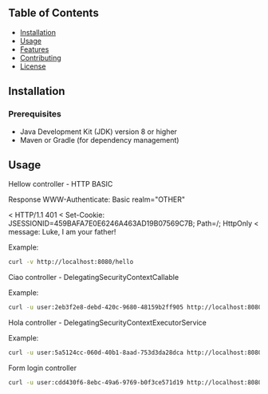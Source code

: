## Table of Contents

- [Installation](#installation)
- [Usage](#usage)
- [Features](#features)
- [Contributing](#contributing)
- [License](#license)

## Installation

### Prerequisites

- Java Development Kit (JDK) version 8 or higher
- Maven or Gradle (for dependency management)

## Usage

Hellow controller - HTTP BASIC

Response
WWW-Authenticate: Basic realm="OTHER"

< HTTP/1.1 401
< Set-Cookie: JSESSIONID=459BAFA7E0E6246A463AD19B07569C7B; Path=/; HttpOnly
< message: Luke, I am your father!

Example:

```bash
curl -v http://localhost:8080/hello
```

Ciao controller - DelegatingSecurityContextCallable

Example:

```bash
curl -u user:2eb3f2e8-debd-420c-9680-48159b2ff905 http://localhost:8080/ciao
```

Hola controller - DelegatingSecurityContextExecutorService

Example:

```bash
curl -u user:5a5124cc-060d-40b1-8aad-753d3da28dca http://localhost:8080/hola
```

Form login controller
```bash
curl -u user:cdd430f6-8ebc-49a6-9769-b0f3ce571d19 http://localhost:8080/home
```

